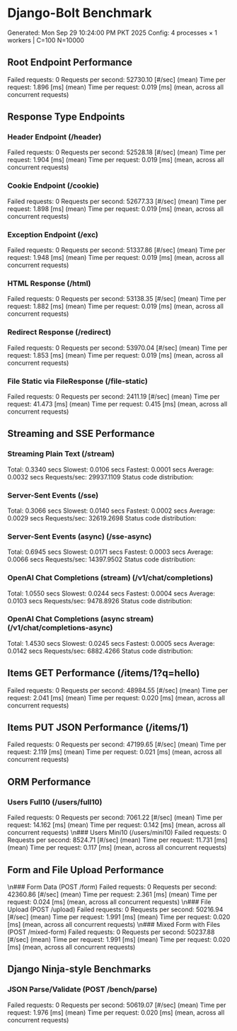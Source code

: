 # Django-Bolt Benchmark
Generated: Mon Sep 29 10:24:00 PM PKT 2025
Config: 4 processes × 1 workers | C=100 N=10000

## Root Endpoint Performance
Failed requests:        0
Requests per second:    52730.10 [#/sec] (mean)
Time per request:       1.896 [ms] (mean)
Time per request:       0.019 [ms] (mean, across all concurrent requests)

## Response Type Endpoints

### Header Endpoint (/header)
Failed requests:        0
Requests per second:    52528.18 [#/sec] (mean)
Time per request:       1.904 [ms] (mean)
Time per request:       0.019 [ms] (mean, across all concurrent requests)

### Cookie Endpoint (/cookie)
Failed requests:        0
Requests per second:    52677.33 [#/sec] (mean)
Time per request:       1.898 [ms] (mean)
Time per request:       0.019 [ms] (mean, across all concurrent requests)

### Exception Endpoint (/exc)
Failed requests:        0
Requests per second:    51337.86 [#/sec] (mean)
Time per request:       1.948 [ms] (mean)
Time per request:       0.019 [ms] (mean, across all concurrent requests)

### HTML Response (/html)
Failed requests:        0
Requests per second:    53138.35 [#/sec] (mean)
Time per request:       1.882 [ms] (mean)
Time per request:       0.019 [ms] (mean, across all concurrent requests)

### Redirect Response (/redirect)
Failed requests:        0
Requests per second:    53970.04 [#/sec] (mean)
Time per request:       1.853 [ms] (mean)
Time per request:       0.019 [ms] (mean, across all concurrent requests)

### File Static via FileResponse (/file-static)
Failed requests:        0
Requests per second:    2411.19 [#/sec] (mean)
Time per request:       41.473 [ms] (mean)
Time per request:       0.415 [ms] (mean, across all concurrent requests)

## Streaming and SSE Performance

### Streaming Plain Text (/stream)
  Total:	0.3340 secs
  Slowest:	0.0106 secs
  Fastest:	0.0001 secs
  Average:	0.0032 secs
  Requests/sec:	29937.1109
Status code distribution:

### Server-Sent Events (/sse)
  Total:	0.3066 secs
  Slowest:	0.0140 secs
  Fastest:	0.0002 secs
  Average:	0.0029 secs
  Requests/sec:	32619.2698
Status code distribution:

### Server-Sent Events (async) (/sse-async)
  Total:	0.6945 secs
  Slowest:	0.0171 secs
  Fastest:	0.0003 secs
  Average:	0.0066 secs
  Requests/sec:	14397.9502
Status code distribution:

### OpenAI Chat Completions (stream) (/v1/chat/completions)
  Total:	1.0550 secs
  Slowest:	0.0244 secs
  Fastest:	0.0004 secs
  Average:	0.0103 secs
  Requests/sec:	9478.8926
Status code distribution:

### OpenAI Chat Completions (async stream) (/v1/chat/completions-async)
  Total:	1.4530 secs
  Slowest:	0.0245 secs
  Fastest:	0.0005 secs
  Average:	0.0142 secs
  Requests/sec:	6882.4266
Status code distribution:

## Items GET Performance (/items/1?q=hello)
Failed requests:        0
Requests per second:    48984.55 [#/sec] (mean)
Time per request:       2.041 [ms] (mean)
Time per request:       0.020 [ms] (mean, across all concurrent requests)

## Items PUT JSON Performance (/items/1)
Failed requests:        0
Requests per second:    47199.65 [#/sec] (mean)
Time per request:       2.119 [ms] (mean)
Time per request:       0.021 [ms] (mean, across all concurrent requests)

## ORM Performance
### Users Full10 (/users/full10)
Failed requests:        0
Requests per second:    7061.22 [#/sec] (mean)
Time per request:       14.162 [ms] (mean)
Time per request:       0.142 [ms] (mean, across all concurrent requests)
\n### Users Mini10 (/users/mini10)
Failed requests:        0
Requests per second:    8524.71 [#/sec] (mean)
Time per request:       11.731 [ms] (mean)
Time per request:       0.117 [ms] (mean, across all concurrent requests)

## Form and File Upload Performance
\n### Form Data (POST /form)
Failed requests:        0
Requests per second:    42360.86 [#/sec] (mean)
Time per request:       2.361 [ms] (mean)
Time per request:       0.024 [ms] (mean, across all concurrent requests)
\n### File Upload (POST /upload)
Failed requests:        0
Requests per second:    50216.94 [#/sec] (mean)
Time per request:       1.991 [ms] (mean)
Time per request:       0.020 [ms] (mean, across all concurrent requests)
\n### Mixed Form with Files (POST /mixed-form)
Failed requests:        0
Requests per second:    50237.88 [#/sec] (mean)
Time per request:       1.991 [ms] (mean)
Time per request:       0.020 [ms] (mean, across all concurrent requests)

## Django Ninja-style Benchmarks
### JSON Parse/Validate (POST /bench/parse)
Failed requests:        0
Requests per second:    50619.07 [#/sec] (mean)
Time per request:       1.976 [ms] (mean)
Time per request:       0.020 [ms] (mean, across all concurrent requests)

